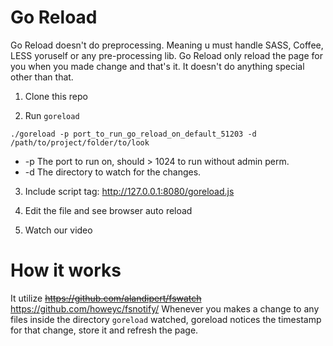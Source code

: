 Go Reload
==========

Go Reload doesn't do preprocessing. Meaning u must handle SASS, Coffee, LESS yoruself or any pre-processing lib. Go Reload only reload the page for you when you made change and that's it. It doesn't do anything special other than that.

1. Clone this repo

2. Run `goreload`

```
./goreload -p port_to_run_go_reload_on_default_51203 -d /path/to/project/folder/to/look 

```
* -p The port to run on, should > 1024 to run without admin perm.
* -d The directory to watch for the changes. 

3. Include script tag: http://127.0.0.1:8080/goreload.js

4. Edit the file and see browser auto reload

5. Watch our video

How it works
============

It utilize ~~https://github.com/alandipert/fswatch~~ https://github.com/howeyc/fsnotify/
Whenever you makes a change to any files inside the directory `goreload` watched, goreload notices the timestamp for that change, store it and refresh the page.
